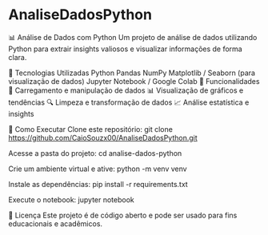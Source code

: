 # AnaliseDadosPython

📊 Análise de Dados com Python
Um projeto de análise de dados utilizando Python para extrair insights valiosos e visualizar informações de forma clara.

📌 Tecnologias Utilizadas
Python
Pandas
NumPy
Matplotlib / Seaborn (para visualização de dados)
Jupyter Notebook / Google Colab
🚀 Funcionalidades
📂 Carregamento e manipulação de dados
📊 Visualização de gráficos e tendências
🔍 Limpeza e transformação de dados
📈 Análise estatística e insights

📂 Como Executar
Clone este repositório:
git clone https://github.com/CaioSouzx00/AnaliseDadosPython.git

Acesse a pasta do projeto:
cd analise-dados-python

Crie um ambiente virtual e ative:
python -m venv venv

Instale as dependências:
pip install -r requirements.txt

Execute o notebook:
jupyter notebook

📜 Licença
Este projeto é de código aberto e pode ser usado para fins educacionais e acadêmicos.
